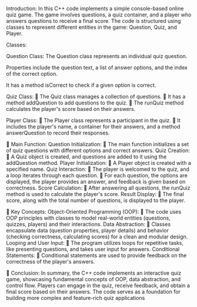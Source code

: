 Introduction:
In this C++ code implements a simple console-based online quiz game. The game involves questions, a quiz container, and a player who answers questions to receive a final score. The code is structured using classes to represent different entities in the game: Question, Quiz, and Player.

Classes:

Question Class:
The Question class represents an individual quiz question.

Properties include the question text, a list of answer options, and the index of the correct option.

It has a method isCorrect to check if a given option is correct.

Quiz Class:
	The Quiz class manages a collection of questions.
	It has a method addQuestion to add questions to the quiz.
	The runQuiz method calculates the player's score based on their answers.

Player Class:
	The Player class represents a participant in the quiz.
	It includes the player's name, a container for their answers, and a method answerQuestion to record their responses.

	Main Function:
Question Initialization:
	The main function initializes a set of quiz questions with different options and correct answers.
Quiz Creation:
	A Quiz object is created, and questions are added to it using the addQuestion method.
Player Initialization:
	A Player object is created with a specified name.
Quiz Interaction:
	The player is welcomed to the quiz, and a loop iterates through each question.
	For each question, the options are displayed, the player provides an answer, and feedback is given based on correctness.
Score Calculation:
	After answering all questions, the runQuiz method is used to calculate the player's score.
Result Display:
	The final score, along with the total number of questions, is displayed to the player.

	Key Concepts:
Object-Oriented Programming (OOP):
	The code uses OOP principles with classes to model real-world entities (questions, quizzes, players) and their interactions.
Data Abstraction:
	Classes encapsulate data (question properties, player details) and behavior (checking correctness, calculating scores) for a clean and modular design.
Looping and User Input:
	The program utilizes loops for repetitive tasks, like presenting questions, and takes user input for answers.
Conditional Statements:
	Conditional statements are used to provide feedback on the correctness of the player's answers.

	Conclusion:
In summary, the C++ code implements an interactive quiz game, showcasing fundamental concepts of OOP, data abstraction, and control flow. Players can engage in the quiz, receive feedback, and obtain a final score based on their answers. The code serves as a foundation for building more complex and feature-rich quiz applications

